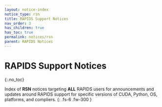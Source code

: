 ```yaml
---
layout: notice-index
notice_type: rsn
title: RAPIDS Support Notices
nav_order: 3
has_children: true
has_toc: true
permalink: notices/rsn
parent: RAPIDS Notices
---
```


# RAPIDS Support Notices
{:.no_toc}

Index of **RSN** notices targeting **ALL** RAPIDS users for announcements and updates around RAPIDS support for specific versions of CUDA, Python, OS, platforms, and compliers.
{: .fs-6 .fw-300 }
